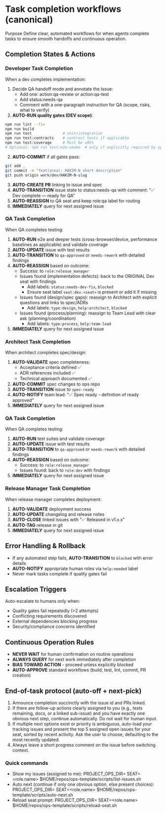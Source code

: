 # Task completion workflows (canonical)

Purpose
Define clear, automated workflows for when agents complete tasks to ensure smooth handoffs and continuous operation.

## Completion States & Actions

### Developer Task Completion
When a dev completes implementation:
1. Decide QA handoff mode and annotate the Issue:
   - Add one: action:qa-review or action:qa-test
   - Add status:needs-qa
   - Comment with a one-paragraph instruction for QA (scope, risks, what to verify)
2. **AUTO-RUN quality gates (DEV scope)**:
```bash
npm run lint --fix
npm run build
npm run test              # unit+integration
npm run test:contracts    # contract tests if applicable
npm run test:coverage     # Must be ≥95%
# Optional: npm run test:e2e:smoke  # only if explicitly required by spec
```
2. **AUTO-COMMIT** if all gates pass:
```bash
git add .
git commit -m "feat(area): HAKIM-N short description"
git push origin work/dev/HAKIM-N-slug
```
3. **AUTO-CREATE PR** linking to issue and spec
4. **AUTO-TRANSITION** issue state to status:needs-qa with comment: "✅ Dev complete — ready for QA"
5. **AUTO-REASSIGN** to QA seat and keep role:qa label for routing
6. **IMMEDIATELY** query for next assigned issue

### QA Task Completion
When QA completes testing:
1. **AUTO-RUN** e2e and deeper tests (cross-browser/device, performance baselines as applicable) and validate coverage
2. **AUTO-UPDATE** issue with test results
3. **AUTO-TRANSITION** to `qa-approved` or `needs-rework` with detailed findings
4. **AUTO-REASSIGN** based on outcome:
   - Success: to `role:release_manager`
   - Issues found (implementation defects): back to the ORIGINAL Dev seat with findings
     - Add labels: `status:needs-dev-fix`, `blocked`
     - Ensure seat label `seat:dev.<seat>` is present or add it if missing
   - Issues found (design/spec gaps): reassign to Architect with explicit questions and links to spec/ADRs
     - Add labels: `type:design`, `help:architect`, `blocked`
   - Issues found (process/planning): reassign to Team Lead with clear ask (planning/coordination)
     - Add labels: `type:process`, `help:team-lead`
5. **IMMEDIATELY** query for next assigned issue

### Architect Task Completion  
When architect completes spec/design:
1. **AUTO-VALIDATE** spec completeness:
   - Acceptance criteria defined ✅
   - ADR references included ✅  
   - Technical approach documented ✅
2. **AUTO-COMMIT** spec changes to ops repo
3. **AUTO-TRANSITION** issue to `spec-ready` 
4. **AUTO-NOTIFY** team lead: "✅ Spec ready - definition of ready approved"
5. **IMMEDIATELY** query for next assigned issue

### QA Task Completion
When QA completes testing:
1. **AUTO-RUN** test suites and validate coverage
2. **AUTO-UPDATE** issue with test results
3. **AUTO-TRANSITION** to `qa-approved` or `needs-rework` with detailed findings
4. **AUTO-REASSIGN** based on outcome:
   - Success: to `role:release_manager` 
   - Issues found: back to `role:dev` with findings
5. **IMMEDIATELY** query for next assigned issue

### Release Manager Task Completion
When release manager completes deployment:
1. **AUTO-VALIDATE** deployment success
2. **AUTO-UPDATE** changelog and release notes  
3. **AUTO-CLOSE** linked issues with "✅ Released in v1.x.x"
4. **AUTO-TAG** release in git
5. **IMMEDIATELY** query for next assigned issue

## Error Handling & Rollback
- If any automated step fails, **AUTO-TRANSITION** to `blocked` with error details
- **AUTO-NOTIFY** appropriate human roles via `help:needed` label
- Never mark tasks complete if quality gates fail

## Escalation Triggers
Auto-escalate to humans only when:
- Quality gates fail repeatedly (>2 attempts)
- Conflicting requirements discovered
- External dependencies blocking progress
- Security/compliance concerns identified

## Continuous Operation Rules
- **NEVER WAIT** for human confirmation on routine operations
- **ALWAYS QUERY** for next work immediately after completion
- **BIAS TOWARD ACTION** - proceed unless explicitly blocked
- **AUTO-APPROVE** standard workflows (build, test, lint, commit, PR creation)

## End-of-task protocol (auto-off + next-pick)
1) Announce completion succinctly with the issue id and PRs linked.
2) If there are follow-up actions clearly assigned to you (e.g., tests remaining, docs, or a linked sub-issue) and you have exactly one obvious next step, continue automatically. Do not wait for human input.
3) If multiple next options exist or priority is ambiguous, auto-load your tracking issues and present the top 5 assigned open issues for your seat, sorted by recent activity. Ask the user to choose, defaulting to the most recently updated.
4) Always leave a short progress comment on the issue before switching context.

### Quick commands
- Show my issues (assigned to me):
  PROJECT_OPS_DIR=<ops> SEAT=<role.name> $HOME/repos/ops-template/scripts/list-issues.sh
- Auto next (continue if only one obvious option, else present choices):
  PROJECT_OPS_DIR=<ops> SEAT=<role.name> $HOME/repos/ops-template/scripts/auto-next.sh
- Reload seat prompt:
  PROJECT_OPS_DIR=<ops> SEAT=<role.name> $HOME/repos/ops-template/scripts/reload-seat.sh
